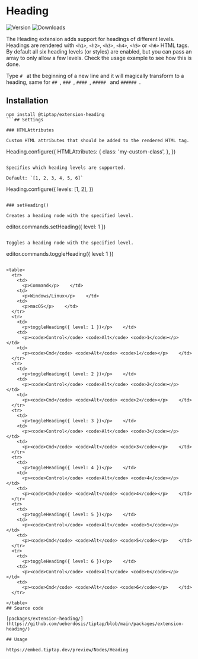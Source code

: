 # Heading

![Version](https://img.shields.io/npm/v/@tiptap/extension-heading.svg?label=version) ![Downloads](https://img.shields.io/npm/dm/@tiptap/extension-heading.svg)

The Heading extension adds support for headings of different levels. Headings are rendered with `<h1>`, `<h2>`, `<h3>`, `<h4>`, `<h5>` or `<h6>` HTML tags. By default all six heading levels (or styles) are enabled, but you can pass an array to only allow a few levels. Check the usage example to see how this is done.

Type `# ` at the beginning of a new line and it will magically transform to a heading, same for `## `, `### `, `#### `, `##### ` and `###### `.

## Installation

```
npm install @tiptap/extension-heading
```## Settings

### HTMLAttributes

Custom HTML attributes that should be added to the rendered HTML tag.

```
Heading.configure({
  HTMLAttributes: {
    class: 'my-custom-class',
  },
})
```### levels

Specifies which heading levels are supported.

Default: `[1, 2, 3, 4, 5, 6]`

```
Heading.configure({
  levels: \[1, 2\],
})
```## Commands

### setHeading()

Creates a heading node with the specified level.

```
editor.commands.setHeading({ level: 1 })
```### toggleHeading()

Toggles a heading node with the specified level.

```
editor.commands.toggleHeading({ level: 1 })
```## Keyboard shortcuts

<table>
  <tr>
    <td>
      <p>Command</p>    </td>
    <td>
      <p>Windows/Linux</p>    </td>
    <td>
      <p>macOS</p>    </td>
  </tr>
  <tr>
    <td>
      <p>toggleHeading({ level: 1 })</p>    </td>
    <td>
      <p><code>Control</code> <code>Alt</code> <code>1</code></p>    </td>
    <td>
      <p><code>Cmd</code> <code>Alt</code> <code>1</code></p>    </td>
  </tr>
  <tr>
    <td>
      <p>toggleHeading({ level: 2 })</p>    </td>
    <td>
      <p><code>Control</code> <code>Alt</code> <code>2</code></p>    </td>
    <td>
      <p><code>Cmd</code> <code>Alt</code> <code>2</code></p>    </td>
  </tr>
  <tr>
    <td>
      <p>toggleHeading({ level: 3 })</p>    </td>
    <td>
      <p><code>Control</code> <code>Alt</code> <code>3</code></p>    </td>
    <td>
      <p><code>Cmd</code> <code>Alt</code> <code>3</code></p>    </td>
  </tr>
  <tr>
    <td>
      <p>toggleHeading({ level: 4 })</p>    </td>
    <td>
      <p><code>Control</code> <code>Alt</code> <code>4</code></p>    </td>
    <td>
      <p><code>Cmd</code> <code>Alt</code> <code>4</code></p>    </td>
  </tr>
  <tr>
    <td>
      <p>toggleHeading({ level: 5 })</p>    </td>
    <td>
      <p><code>Control</code> <code>Alt</code> <code>5</code></p>    </td>
    <td>
      <p><code>Cmd</code> <code>Alt</code> <code>5</code></p>    </td>
  </tr>
  <tr>
    <td>
      <p>toggleHeading({ level: 6 })</p>    </td>
    <td>
      <p><code>Control</code> <code>Alt</code> <code>6</code></p>    </td>
    <td>
      <p><code>Cmd</code> <code>Alt</code> <code>6</code></p>    </td>
  </tr>

</table>
## Source code

[packages/extension-heading/](https://github.com/ueberdosis/tiptap/blob/main/packages/extension-heading/)

## Usage

https://embed.tiptap.dev/preview/Nodes/Heading